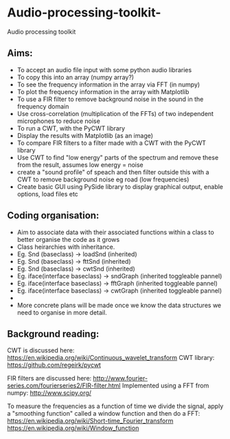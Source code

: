 # Audio-processing-toolkit-
Audio processing toolkit 

## Aims:

* To accept an audio file input with some python audio libraries
* To copy this into an array (numpy array?)
* To see the frequency information in the array via FFT (in numpy)
* To plot the frequency information in the array with Matplotlib
* To use a FIR filter to remove background noise in the sound in the frequency domain
* Use cross-correlation (multiplication of the FFTs) of two independent microphones to reduce noise
* To run a CWT, with the PyCWT library
* Display the results with Matplotlib (as an image)
* To compare FIR filters to a filter made with a CWT with the PyCWT library
* Use CWT to find "low energy" parts of the spectrum and remove these from the result, assumes low energy = noise
* create a "sound profile" of speach and then filter outside this with a CWT to remove background noise eg road (low frequencies)
* Create basic GUI using PySide library to display graphical output, enable options, load files etc

## Coding organisation:

* Aim to associate data with their associated functions within a class to better organise the code as it grows
* Class heirarchies with inheritance.
* Eg. Snd (baseclass) -> loadSnd (inherited)
* Eg. Snd (baseclass) -> fttSnd (inherited)
* Eg. Snd (baseclass) -> cwtSnd (inherited)
* Eg. iface(interface baseclass) -> sndGraph (inherited toggleable pannel)
* Eg. iface(interface baseclass) -> fftGraph (inherited toggleable pannel)
* Eg. iface(interface baseclass) -> cwtGraph (inherited toggleable pannel)
* 
* More concrete plans will be made once we know the data structures we need to organise in more detail.

## Background reading:

CWT is discussed here: https://en.wikipedia.org/wiki/Continuous_wavelet_transform
CWT library: https://github.com/regeirk/pycwt

FIR filters are discussed here: http://www.fourier-series.com/fourierseries2/FIR-filter.html
Implemented using a FFT from numpy: http://www.scipy.org/

To measure the frequencies as a function of time we divide the signal, apply a "smoothing function" called a window function and then do a FFT:
https://en.wikipedia.org/wiki/Short-time_Fourier_transform
https://en.wikipedia.org/wiki/Window_function
